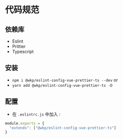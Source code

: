 <!--
 * @Author: your name
 * @Date: 2021-08-06 14:50:38
 * @LastEditTime: 2021-08-06 14:51:02
 * @LastEditors: Please set LastEditors
 * @Description: In User Settings Edit
 * @FilePath: /wukong/packages/eslint-config-vue-prettier-ts/README.md
-->
# 代码规范
## 依赖库
+ Eslint
+ Prittier
+ Typescript

## 安装

+ `npm i @wkp/eslint-config-vue-prettier-ts --dev` or
+ `yarn add @wkp/eslint-config-vue-prettier-ts -D`


## 配置
+ 在 `.eslintrc.js` 中加入 :
```javascript 
module.exports = {
  "extends": ["@wkp/eslint-config-vue-prettier-ts"]
}
```
